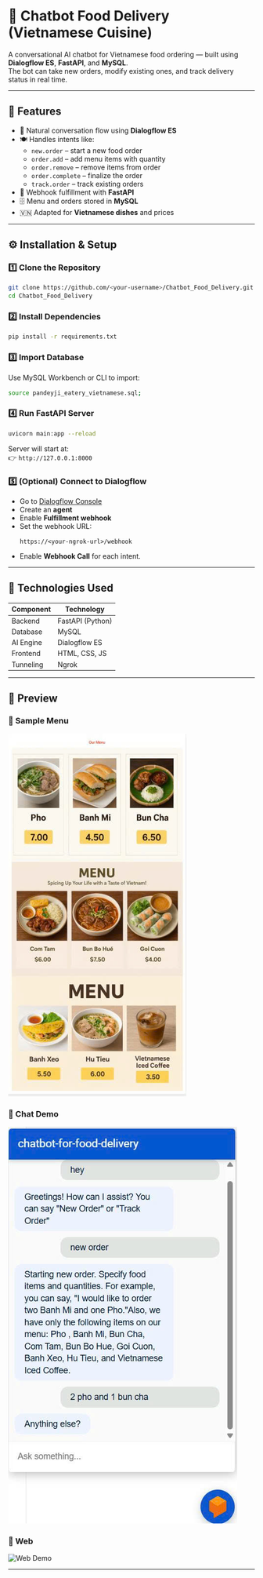 # 🍜 Chatbot Food Delivery (Vietnamese Cuisine)

A conversational AI chatbot for Vietnamese food ordering — built using **Dialogflow ES**, **FastAPI**, and **MySQL**.  
The bot can take new orders, modify existing ones, and track delivery status in real time.

---

## 🚀 Features

- 💬 Natural conversation flow using **Dialogflow ES**
- 🍽️ Handles intents like:
  - `new.order` – start a new food order
  - `order.add` – add menu items with quantity
  - `order.remove` – remove items from order
  - `order.complete` – finalize the order
  - `track.order` – track existing orders
- 🧠 Webhook fulfillment with **FastAPI**
- 🗄️ Menu and orders stored in **MySQL**
- 🇻🇳 Adapted for **Vietnamese dishes** and prices

---
## ⚙️ Installation & Setup

### 1️⃣ Clone the Repository
```bash
git clone https://github.com/<your-username>/Chatbot_Food_Delivery.git
cd Chatbot_Food_Delivery
```

### 2️⃣ Install Dependencies
```bash
pip install -r requirements.txt
```

### 3️⃣ Import Database
Use MySQL Workbench or CLI to import:
```bash
source pandeyji_eatery_vietnamese.sql;
```

### 4️⃣ Run FastAPI Server
```bash
uvicorn main:app --reload
```
Server will start at:  
👉 `http://127.0.0.1:8000`

### 5️⃣ (Optional) Connect to Dialogflow
- Go to [Dialogflow Console](https://dialogflow.cloud.google.com)
- Create an **agent**
- Enable **Fulfillment webhook**
- Set the webhook URL:
  ```
  https://<your-ngrok-url>/webhook
  ```
- Enable **Webhook Call** for each intent.

---

## 🧱 Technologies Used

| Component | Technology |
|------------|-------------|
| Backend | FastAPI (Python) |
| Database | MySQL |
| AI Engine | Dialogflow ES |
| Frontend | HTML, CSS, JS |
| Tunneling | Ngrok |

---

## 🎨 Preview

### 🍱 Sample Menu
![Vietnamese Menu](demo/menu.jpg)

### 💬 Chat Demo
![Chat Demo](demo/chatbot.jpg)

### 💬 Web
![Web Demo](demo/backgrouf.jpg)

---
